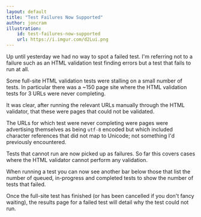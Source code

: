 ```yaml
---
layout: default
title: "Test Failures Now Supported"
author: joncram
illustration:
    id: test-failures-now-supported
    url: https://i.imgur.com/d2Lui.png
---
```

    
Up until yesterday we had no way to spot a failed test. I'm referring
not to a failure such as an HTML validation test finding errors but a test
that fails to run at all.

Some full-site HTML validation tests were stalling on a small number of tests.
In particular there was a ~150 page site where the HTML validation tests
for 3 URLs were never completing.

It was clear, after running the relevant URLs manually through the HTML
validator, that these were pages that could not be validated.

The URLs for which test were never completing were pages were advertising
themselves as being <code>utf-8</code> encoded but which included
character references that did not map to Unicode; not something I'd
previously encountered.

Tests that cannot run are now picked up as failures. So far this covers
cases where the HTML validator cannot perform any validation.

When running a test you can now see another bar below those that list
the number of queued, in-progress and completed tests to show
the number of tests that failed.

Once the full-site test has finished (or
has been cancelled if you don't fancy waiting), the results page for
a failed test will detail why the test could not run.

